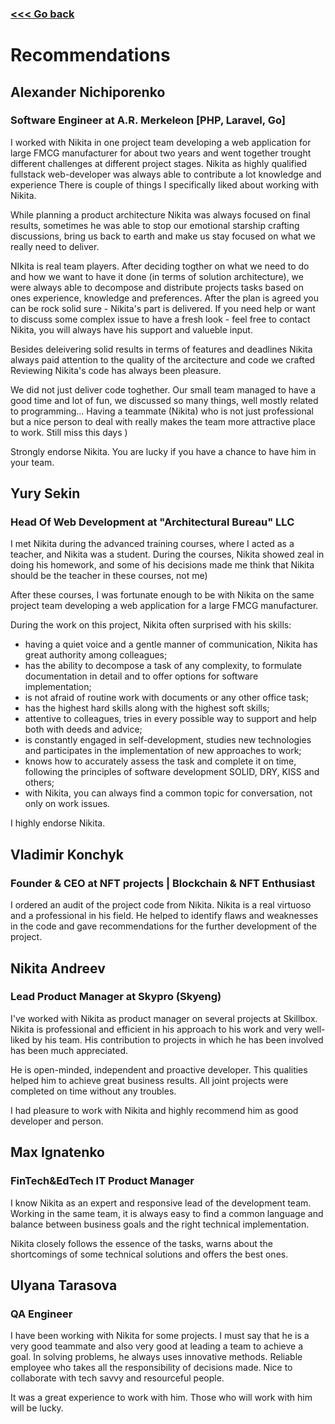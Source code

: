 ### [<<< Go back](https://github.com/fuchkona)

# Recommendations

## Alexander Nichiporenko

### Software Engineer at A.R. Merkeleon [PHP, Laravel, Go]

I worked with Nikita in one project team developing a web application for large FMCG manufacturer for about two years
and went together trought different challenges at different project stages. Nikita as highly qualified fullstack
web-developer was always able to contribute a lot knowledge and experience There is couple of things I specifically
liked about working with Nikita.

While planning a product architecture Nikita was always focused on final results, sometimes he was able to stop our
emotional starship crafting discussions, bring us back to earth and make us stay focused on what we really need to
deliver.

NIkita is real team players. After deciding togther on what we need to do and how we want to have it done (in terms of
solution architecture), we were always able to decompose and distribute projects tasks based on ones experience,
knowledge and preferences. After the plan is agreed you can be rock solid sure - Nikita's part is delivered. If you need
help or want to discuss some complex issue to have a fresh look - feel free to contact Nikita, you will always have his
support and valueble input.

Besides deleivering solid results in terms of features and deadlines Nikita always paid attention to the quality of the
arcitecture and code we crafted Reviewing Nikita's code has always been pleasure.

We did not just deliver code toghether. Our small team managed to have a good time and lot of fun, we discussed so many
things, well mostly related to programming... Having a teammate (Nikita) who is not just professional but a nice person
to deal with really makes the team more attractive place to work. Still miss this days )

Strongly endorse Nikita. You are lucky if you have a chance to have him in your team.

## Yury Sekin

### Head Of Web Development at "Architectural Bureau" LLC

I met Nikita during the advanced training courses, where I acted as a teacher, and Nikita was a student. During the
courses, Nikita showed zeal in doing his homework, and some of his decisions made me think that Nikita should be the
teacher in these courses, not me)

After these courses, I was fortunate enough to be with Nikita on the same project team developing a web application for
a large FMCG manufacturer.

During the work on this project, Nikita often surprised with his skills:

- having a quiet voice and a gentle manner of communication, Nikita has great authority among colleagues;
- has the ability to decompose a task of any complexity, to formulate documentation in detail and to offer options for
  software implementation;
- is not afraid of routine work with documents or any other office task;
- has the highest hard skills along with the highest soft skills;
- attentive to colleagues, tries in every possible way to support and help both with deeds and advice;
- is constantly engaged in self-development, studies new technologies and participates in the implementation of new
  approaches to work;
- knows how to accurately assess the task and complete it on time, following the principles of software development
  SOLID, DRY, KISS and others;
- with Nikita, you can always find a common topic for conversation, not only on work issues.

I highly endorse Nikita.

## Vladimir Konchyk

### Founder & CEO at NFT projects | Blockchain & NFT Enthusiast

I ordered an audit of the project code from Nikita. Nikita is a real virtuoso and a professional in his field. He helped
to identify flaws and weaknesses in the code and gave recommendations for the further development of the project.

## Nikita Andreev

### Lead Product Manager at Skypro (Skyeng)

I've worked with Nikita as product manager on several projects at Skillbox. Nikita is professional and efficient in his
approach to his work and very well-liked by his team. His contribution to projects in which he has been involved has
been much appreciated.

He is open-minded, independent and proactive developer. This qualities helped him to achieve great business results. All
joint projects were completed on time without any troubles.

I had pleasure to work with Nikita and highly recommend him as good developer and person.

## Max Ignatenko

### FinTech&EdTech IT Product Manager

I know Nikita as an expert and responsive lead of the development team. Working in the same team, it is always easy to
find a common language and balance between business goals and the right technical implementation.

Nikita closely follows the essence of the tasks, warns about the shortcomings of some technical solutions and offers the
best ones.

## Ulyana Tarasova

### QA Engineer

I have been working with Nikita for some projects. I must say that he is a very good teammate and also very good at
leading a team to achieve a goal. In solving problems, he always uses innovative methods. Reliable employee who takes
all the responsibility of decisions made. Nice to collaborate with tech savvy and resourceful people.

It was a great experience to work with him. Those who will work with him will be lucky.